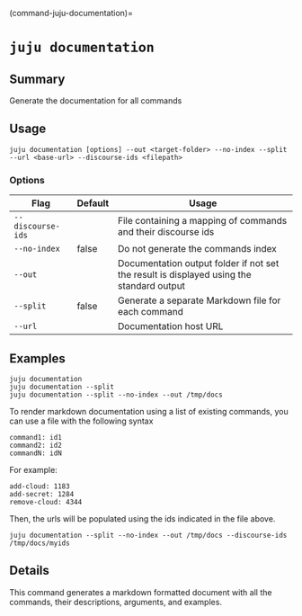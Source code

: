 (command-juju-documentation)=
# `juju documentation`
## Summary
Generate the documentation for all commands

## Usage
```juju documentation [options] --out <target-folder> --no-index --split --url <base-url> --discourse-ids <filepath>```

### Options
| Flag | Default | Usage |
| --- | --- | --- |
| `--discourse-ids` |  | File containing a mapping of commands and their discourse ids |
| `--no-index` | false | Do not generate the commands index |
| `--out` |  | Documentation output folder if not set the result is displayed using the standard output |
| `--split` | false | Generate a separate Markdown file for each command |
| `--url` |  | Documentation host URL |

## Examples

    juju documentation
    juju documentation --split 
    juju documentation --split --no-index --out /tmp/docs

To render markdown documentation using a list of existing
commands, you can use a file with the following syntax

    command1: id1
    command2: id2
    commandN: idN

For example:

    add-cloud: 1183
    add-secret: 1284
    remove-cloud: 4344

Then, the urls will be populated using the ids indicated
in the file above.

    juju documentation --split --no-index --out /tmp/docs --discourse-ids /tmp/docs/myids


## Details

This command generates a markdown formatted document with all the commands, their descriptions, arguments, and examples.